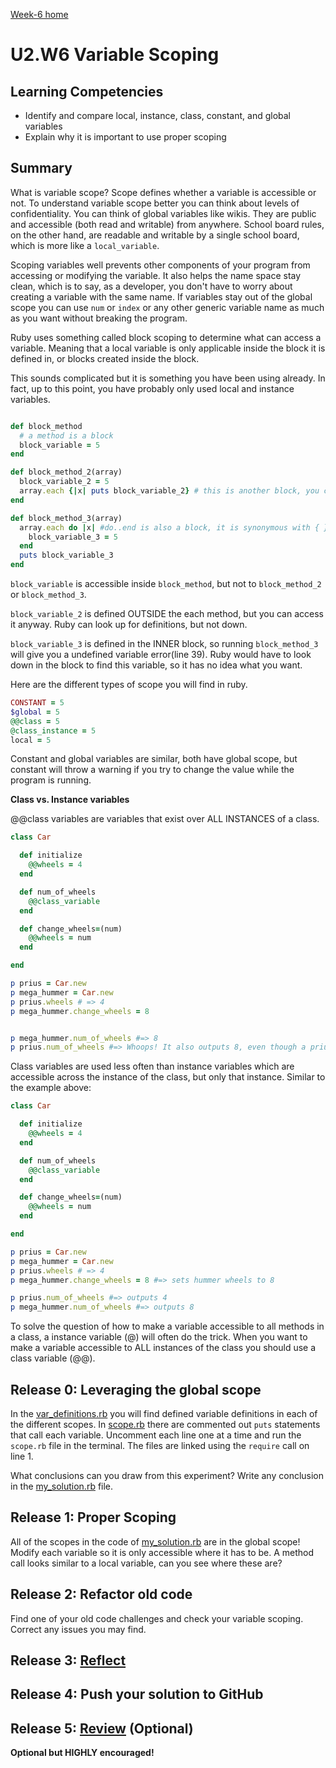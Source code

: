[Week-6 home](../)

# U2.W6 Variable Scoping

## Learning Competencies
- Identify and compare local, instance, class, constant, and global variables
- Explain why it is important to use proper scoping

## Summary

What is variable scope? Scope defines whether a variable is accessible or not. To understand variable scope better you can think about levels of confidentiality. You can think of global variables like wikis. They are public and accessible (both read and writable) from anywhere. School board rules, on the other hand, are readable and writable by a single school board, which is more like a `local_variable`.

Scoping variables well prevents other components of your program from accessing or modifying the variable. It also helps the name space stay clean, which is to say, as a developer, you don't have to worry about creating a variable with the same name. If variables stay out of the global scope you can use `num` or `index` or any other generic variable name as much as you want without breaking the program.

Ruby uses something called block scoping to determine what can access a variable. Meaning that a local variable is only applicable inside the block it is defined in, or blocks created inside the block.

This sounds complicated but it is something you have been using already. In fact, up to this point, you have probably only used local and instance variables.

```ruby

def block_method
  # a method is a block
  block_variable = 5
end

def block_method_2(array)
  block_variable_2 = 5
  array.each {|x| puts block_variable_2} # this is another block, you can tell by the curly braces
end

def block_method_3(array)
  array.each do |x| #do..end is also a block, it is synonymous with { }
    block_variable_3 = 5
  end
  puts block_variable_3
end
```
`block_variable` is accessible inside `block_method`, but not to `block_method_2` or `block_method_3`.

`block_variable_2` is defined OUTSIDE the each method, but you can access it anyway. Ruby can look up for definitions, but not down.

`block_variable_3` is defined in the INNER block, so running `block_method_3` will give you a undefined variable error(line 39). Ruby would have to look down in the block to find this variable, so it has no idea what you want.

Here are the different types of scope you will find in ruby.

```ruby
CONSTANT = 5
$global = 5
@@class = 5
@class_instance = 5
local = 5
```
Constant and global variables are similar, both have global scope, but constant will throw a warning if you try to change the value while the program is running.

**Class vs. Instance variables**

@@class variables are variables that exist over ALL INSTANCES of a class.

```ruby
class Car

  def initialize
    @@wheels = 4
  end

  def num_of_wheels
    @@class_variable
  end

  def change_wheels=(num)
    @@wheels = num
  end

end

p prius = Car.new
p mega_hummer = Car.new
p prius.wheels # => 4
p mega_hummer.change_wheels = 8


p mega_hummer.num_of_wheels #=> 8
p prius.num_of_wheels #=> Whoops! It also outputs 8, even though a prius only has 4 wheels!

```

Class variables are used less often than instance variables which are accessible across the instance of the class, but only that instance. Similar to the example above:

```ruby
class Car

  def initialize
    @@wheels = 4
  end

  def num_of_wheels
    @@class_variable
  end

  def change_wheels=(num)
    @@wheels = num
  end

end

p prius = Car.new
p mega_hummer = Car.new
p prius.wheels # => 4
p mega_hummer.change_wheels = 8 #=> sets hummer wheels to 8

p prius.num_of_wheels #=> outputs 4
p mega_hummer.num_of_wheels #=> outputs 8

```
To solve the question of how to make a variable accessible to all methods in a class, a instance variable (@) will often do the trick. When you want to make a variable accessible to ALL instances of the class you should use a class variable (@@).

## Release 0: Leveraging the global scope

In the [var_definitions.rb](var_definitions.rb) you will find defined variable definitions in each of the different scopes. In [scope.rb](scope.rb) there are commented out `puts` statements that call each variable. Uncomment each line one at a time and run the `scope.rb` file in the terminal. The files are linked using the `require` call on line 1.

What conclusions can you draw from this experiment? Write any conclusion in the [my_solution.rb](my_solution.rb) file.

## Release 1: Proper Scoping

All of the scopes in the code of [my_solution.rb](my_solution.rb) are in the global scope! Modify each variable so it is only accessible where it has to be. A method call looks similar to a local variable, can you see where these are?

## Release 2: Refactor old code

Find one of your old code challenges and check your variable scoping. Correct any issues you may find.

## Release 3: [Reflect](https://github.com/Devbootcamp/phase-0-handbook/blob/master/coding-references/reflection-guidelines.md)

## Release 4: Push your solution to GitHub

## Release 5: [Review](https://github.com/Devbootcamp/phase-0-handbook/blob/master/coding-references/review.md) (Optional)
**Optional but HIGHLY encouraged!**